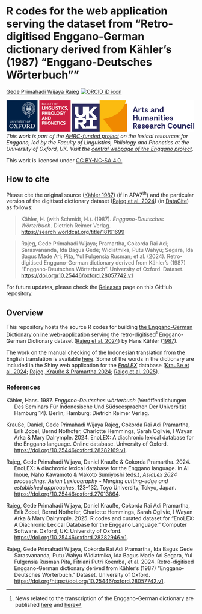 R codes for the web application serving the dataset from
“Retro-digitised Enggano-German dictionary derived from Kähler’s (1987)
“Enggano-Deutsches Wörterbuch””
================
[Gede Primahadi Wijaya
Rajeg](https://www.ling-phil.ox.ac.uk/people/gede-rajeg)
<a itemprop="sameAs" content="https://orcid.org/0000-0002-2047-8621" href="https://orcid.org/0000-0002-2047-8621" target="orcid.widget" rel="noopener noreferrer" style="vertical-align:top;"><img src="https://orcid.org/sites/default/files/images/orcid_16x16.png" style="width:1em;margin-right:.5em;" alt="ORCID iD icon"></a>

<!-- README.md is generated from README.Rmd. Please edit that file -->
<!-- badges: start -->

[<img
src="https://raw.githubusercontent.com/engganolang/digitised-holle-list/main/file-oxweb-logo.gif"
width="84" alt="The University of Oxford" />](https://www.ox.ac.uk/)
[<img
src="https://raw.githubusercontent.com/engganolang/digitised-holle-list/main/file-lingphil.png"
width="83"
alt="Faculty of Linguistics, Philology and Phonetics, the University of Oxford" />](https://www.ling-phil.ox.ac.uk/)
[<img
src="https://raw.githubusercontent.com/engganolang/digitised-holle-list/main/file-ahrc.png"
width="325" alt="Arts and Humanities Research Council (AHRC)" />](https://www.ukri.org/councils/ahrc/)
</br>*This work is part of the [AHRC-funded
project](https://gtr.ukri.org/projects?ref=AH%2FW007290%2F1) on the
lexical resources for Enggano, led by the Faculty of Linguistics,
Philology and Phonetics at the University of Oxford, UK. Visit the
[central webpage of the Enggano
project](https://enggano.ling-phil.ox.ac.uk/)*.

<p xmlns:cc="http://creativecommons.org/ns#">
This work is licensed under
<a href="https://creativecommons.org/licenses/by-nc-sa/4.0/?ref=chooser-v1" target="_blank" rel="license noopener noreferrer" style="display:inline-block;">CC
BY-NC-SA 4.0
<img style="height:22px!important;margin-left:3px;vertical-align:text-bottom;" src="https://mirrors.creativecommons.org/presskit/icons/cc.svg?ref=chooser-v1" alt=""><img style="height:22px!important;margin-left:3px;vertical-align:text-bottom;" src="https://mirrors.creativecommons.org/presskit/icons/by.svg?ref=chooser-v1" alt=""><img style="height:22px!important;margin-left:3px;vertical-align:text-bottom;" src="https://mirrors.creativecommons.org/presskit/icons/nc.svg?ref=chooser-v1" alt=""><img style="height:22px!important;margin-left:3px;vertical-align:text-bottom;" src="https://mirrors.creativecommons.org/presskit/icons/sa.svg?ref=chooser-v1" alt=""></a>
</p>
<!-- badges: end -->

## How to cite

Please cite the original source ([Kähler 1987](#ref-kähler1987)) (if in
APA7<sup>th</sup>) and the particular version of the digitised
dictionary dataset ([Rajeg et al. 2024](#ref-rajeg_kahler)) (in
[DataCite](https://support.datacite.org/docs/data-citation)) as follows:

> Kähler, H. (with Schmidt, H.). (1987). *Enggano-Deutsches Wörterbuch*.
> Dietrich Reimer Verlag. <https://search.worldcat.org/title/18191699>

> Rajeg, Gede Primahadi Wijaya; Pramartha, Cokorda Rai Adi;
> Sarasvananda, Ida Bagus Gede; Widiatmika, Putu Wahyu; Segara, Ida
> Bagus Made Ari; Pita, Yul Fulgensia Rusman; et al. (2024).
> Retro-digitised Enggano-German dictionary derived from Kähler’s (1987)
> “Enggano-Deutsches Wörterbuch”. University of Oxford. Dataset.
> <https://doi.org/10.25446/oxford.28057742.v1>

For future updates, please check the
[Releases](https://github.com/engganolang/kahler-1987-shiny/releases)
page on this GitHub repository.

## Overview

This repository hosts the source R codes for building [the
Enggano-German Dictionary online
web-application](https://enggano.shinyapps.io/enggano-german-dictionary/)
serving the retro-digitised[^1] Enggano-German Dictionary dataset
([Rajeg et al. 2024](#ref-rajeg_kahler)) by Hans Kähler
([1987](#ref-kähler1987)).

The work on the manual checking of the Indonesian translation from the
English translation is available
[here](https://doi.org/10.25446/oxford.28089452). Some of the words in
the dictionary are included in the Shiny web application for the
[*EnoLEX*](https://doi.org/10.25446/oxford.28282169) database ([Krauße
et al. 2024](#ref-krausse_enolex_2024); [Rajeg, Krauße & Pramartha
2024](#ref-rajeg_enolex_2024); [Rajeg et al. 2025](#ref-rajeg_r_2025)).

### References

<div id="refs" class="references csl-bib-body hanging-indent">

<div id="ref-kähler1987" class="csl-entry">

Kähler, Hans. 1987. *Enggano-Deutsches wörterbuch* (Veröffentlichungen
Des Seminars Für Indonesische Und Südseesprachen Der Universität Hamburg
14). Berlin; Hamburg: Dietrich Reimer Verlag.

</div>

<div id="ref-krausse_enolex_2024" class="csl-entry">

Krauße, Daniel, Gede Primahadi Wijaya Rajeg, Cokorda Rai Adi Pramartha,
Erik Zobel, Bernd Nothofer, Charlotte Hemmings, Sarah Ogilvie, I Wayan
Arka & Mary Dalrymple. 2024. EnoLEX: A diachronic lexical database for
the Enggano language. Online database. University of Oxford.
<https://doi.org/10.25446/oxford.28282169.v1>.

</div>

<div id="ref-rajeg_enolex_2024" class="csl-entry">

Rajeg, Gede Primahadi Wijaya, Daniel Krauße & Cokorda Pramartha. 2024.
EnoLEX: A diachronic lexical database for the Enggano language. In Ai
Inoue, Naho Kawamoto & Makoto Sumiyoshi (eds.), *AsiaLex 2024
proceedings: Asian Lexicography - Merging cutting-edge and established
approaches*, 123–132. Toyo University, Tokyo, Japan.
<https://doi.org/10.25446/oxford.27013864>.

</div>

<div id="ref-rajeg_r_2025" class="csl-entry">

Rajeg, Gede Primahadi Wijaya, Daniel Krauße, Cokorda Rai Adi Pramartha,
Erik Zobel, Bernd Nothofer, Charlotte Hemmings, Sarah Ogilvie, I Wayan
Arka & Mary Dalrymple. 2025. R codes and curated dataset for “EnoLEX: A
Diachronic Lexical Database for the Enggano Language.” Computer
Software. Oxford, UK: University of Oxford.
<https://doi.org/10.25446/oxford.28282946.v1>.

</div>

<div id="ref-rajeg_kahler" class="csl-entry">

Rajeg, Gede Primahadi Wijaya, Cokorda Rai Adi Pramartha, Ida Bagus Gede
Sarasvananda, Putu Wahyu Widiatmika, Ida Bagus Made Ari Segara, Yul
Fulgensia Rusman Pita, Fitriani Putri Koemba, et al. 2024.
Retro-digitised Enggano-German dictionary derived from Kähler’s (1987)
“Enggano-Deutsches Wörterbuch.” Dataset. University of Oxford.
https://doi.org/<https://doi.org/10.25446/oxford.28057742.v1>.

</div>

</div>

[^1]: News related to the transcription of the Enggano-German dictionary
    are published
    [here](https://www.ling-phil.ox.ac.uk/news/2023/05/28/retro-digitisation-work-enggano-german-dictionary-udayana-university-indonesia)
    and
    [here](https://sasing.unud.ac.id/posts/boel-students-involved-in-research-project-led-by-researchers-from-the-university-of-oxford-uk)
